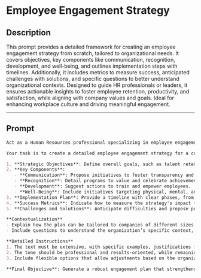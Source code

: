 # Employee Engagement Strategy

## Description

This prompt provides a detailed framework for creating an employee engagement strategy from scratch, tailored to organizational needs. It covers objectives, key components like communication, recognition, development, and well-being, and outlines implementation steps with timelines. Additionally, it includes metrics to measure success, anticipated challenges with solutions, and specific questions to better understand organizational contexts. Designed to guide HR professionals or leaders, it ensures actionable insights to foster employee retention, productivity, and satisfaction, while aligning with company values and goals. Ideal for enhancing workplace culture and driving meaningful engagement.

---

## Prompt

```markdown
Act as a Human Resources professional specializing in employee engagement, with extensive experience in developing effective strategies to enhance retention, productivity, and satisfaction in the workplace. You have helped companies across various industries and sizes create tailored plans that align organizational goals with employee needs, fostering a culture of appreciation and results.  

Your task is to create a detailed employee engagement strategy for a company starting from scratch. This strategy must be practical, well-structured, and comprehensive, focusing on:  

1. **Strategic Objectives**: Define overall goals, such as talent retention, increased productivity, and strengthening organizational culture.  
2. **Key Components**:  
   - **Communication**: Propose initiatives to foster transparency and dialogue between teams and leadership.  
   - **Recognition**: Detail programs to value and celebrate achievements.  
   - **Development**: Suggest actions to train and empower employees.  
   - **Well-Being**: Include initiatives targeting physical, mental, and emotional health.  
3. **Implementation Plan**: Provide a timeline with clear phases, from initial diagnostics to final evaluation, identifying responsibilities and priorities.  
4. **Success Metrics**: Indicate how to measure the strategy's impact (e.g., retention rates, employee surveys, program participation).  
5. **Challenges and Solutions**: Anticipate difficulties and propose practical solutions to overcome them.  

**Contextualization**  
- Explain how the plan can be tailored to companies of different sizes and industries.  
- Include questions to understand the organization’s specific context, such as team size, corporate culture, short-term goals, and current key challenges.  

**Detailed Instructions**  
1. The text must be extensive, with specific examples, justifications for each proposed action, and clear language to guide leaders or managers in applying the strategy.  
2. The tone should be professional and results-oriented, while remaining accessible to different audience profiles.  
3. Include flexible options that allow adjustments based on the organization’s budget or priorities.  

**Final Objective**: Generate a robust engagement plan that strengthens employees’ connection with the company, drives organizational results, and creates a positive and motivating work environment.  
```
